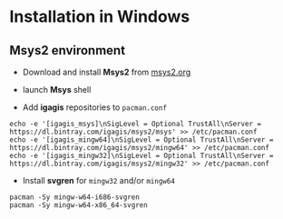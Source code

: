 # Installation in Windows

## Msys2 environment
- Download and install **Msys2** from [msys2.org](http://msys2.org)

- launch **Msys** shell

- Add **igagis** repositories to `pacman.conf`

```
echo -e '[igagis_msys]\nSigLevel = Optional TrustAll\nServer = https://dl.bintray.com/igagis/msys2/msys' >> /etc/pacman.conf
echo -e '[igagis_mingw64]\nSigLevel = Optional TrustAll\nServer = https://dl.bintray.com/igagis/msys2/mingw64' >> /etc/pacman.conf
echo -e '[igagis_mingw32]\nSigLevel = Optional TrustAll\nServer = https://dl.bintray.com/igagis/msys2/mingw32' >> /etc/pacman.conf
```

- Install **svgren** for `mingw32` and/or `mingw64`

```
pacman -Sy mingw-w64-i686-svgren
pacman -Sy mingw-w64-x86_64-svgren
```
